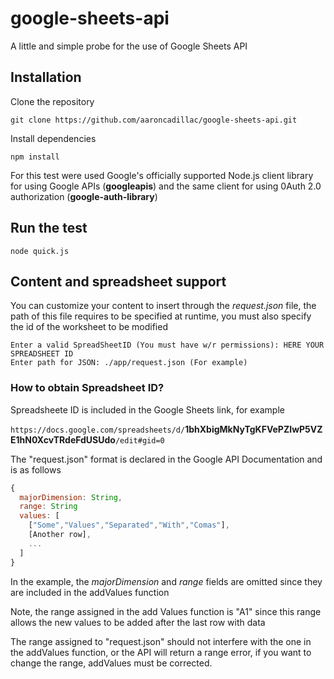 # google-sheets-api
A little and simple probe for the use of Google Sheets API

## Installation
Clone the repository

    git clone https://github.com/aaroncadillac/google-sheets-api.git
Install dependencies

    npm install
    
For this test were used Google's officially supported Node.js client library for using Google APIs (**googleapis**) and the same client for using 0Auth 2.0 authorization (**google-auth-library**)

## Run the test

    node quick.js

## Content and spreadsheet support

You can customize your content to insert through the *request.json* file, the path of this file requires to be specified at runtime, you must also specify the id of the worksheet to be modified

    Enter a valid SpreadSheetID (You must have w/r permissions): HERE YOUR SPREADSHEET ID
    Enter path for JSON: ./app/request.json (For example)
    
  ### How to obtain Spreadsheet ID?
  
  Spreadsheete ID is included in the Google Sheets link, for example
  
  `https://docs.google.com/spreadsheets/d/`**1bhXbigMkNyTgKFVePZIwP5VZE1hN0XcvTRdeFdUSUdo**`/edit#gid=0`
    
The "request.json" format is declared in the Google API Documentation and is as follows

```js
{
  majorDimension: String,
  range: String
  values: [
    ["Some","Values","Separated","With","Comas"],
    [Another row],
    ...
  ]
}
```
In the example, the _majorDimension_ and _range_ fields are omitted since they are included in the addValues function

Note, the range assigned in the add Values function is "A1" since this range allows the new values to be added after the last row with data

The range assigned to "request.json" should not interfere with the one in the addValues function, or the API will return a range error, if you want to change the range, addValues must be corrected.

    

